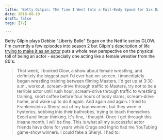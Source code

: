```yaml
---
title: 'Betty Gilpin: The Time I Went Into a Full-Body Spasm for Six Days'
date: 2018-08-10
draft: false
tags: [TV]

---
```


Betty Gilpin plays Debbie "Liberty Belle" Eagan on the Netflix series GLOW. I'm currently a few episodes into season 2 but [Gilpin's description of life trying to make it as an actor](https://www.lennyletter.com/story/betty-gilpin-the-time-i-went-into-a-full-body-spasm-for-six-days) puts a whole new perspective on the physical toll of being an actor - especially one acting like a female wrestler from the 80's:

> That week, I booked Glow, a show about female wrestling, and definitely the biggest part I'd ever had on-screen. I immediately began wrestling training between filming Masters. I'd get up at 3:30 a.m., workout, scream-drive through traffic to Masters, try not to be a terrible actor until rush hour, scream-drive through traffic to wrestling training, snort coffee before four hours of body slams, scream-drive home, and wake up to do it again. And again and again. I tried to Frankenstein a Sheryl out of my brainwomen, but they were in hysterics, sobbing into their bathrobes, trying to teach themselves Excel and linear thinking. It's fine, I thought. Once I get through this insane month, I will be fine. This is what all my successful actor friends have done for years while Crags and Ingrid had me YouTubing game-show winners. I could fake a Sheryl. I had to.